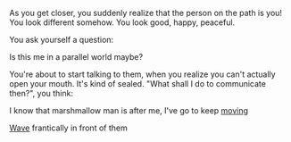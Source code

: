 As you get closer, you suddenly realize that the person on the path is you!
You look different somehow. You look good, happy, peaceful.

You ask yourself a question:

Is this me in a parallel world maybe? 

You're about to start talking to them, when you realize you can't actually open
your mouth. It's kind of sealed. "What shall I do to communicate then?", you think:

I know that marshmallow man is after me, I've go to keep [moving](../spooky-house/spooky-house.md)

[Wave](wave/wave.md) frantically in front of them 